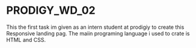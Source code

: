 # PRODIGY_WD_02
This the first task im given as an intern student at prodigiy to create this Responsive landing pag. The maiin programing language i used to crate is HTML and CSS.
